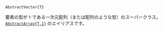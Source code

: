 ```
AbstractVector{T}
```

要素の型が `T` である一次元配列（または配列のような型）のスーパークラス。 [`AbstractArray{T,1}`](@ref) のエイリアスです。
